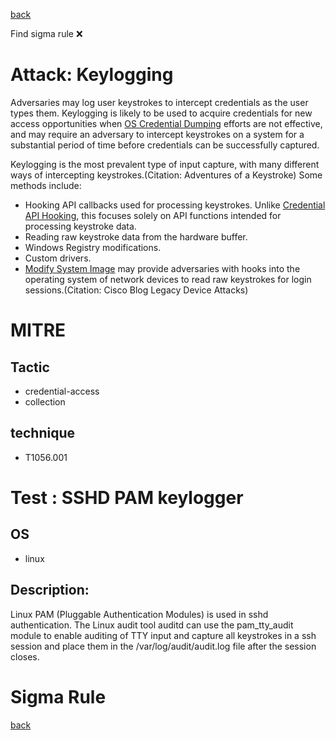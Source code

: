 
[back](../index.md)

Find sigma rule :x: 

# Attack: Keylogging 

Adversaries may log user keystrokes to intercept credentials as the user types them. Keylogging is likely to be used to acquire credentials for new access opportunities when [OS Credential Dumping](https://attack.mitre.org/techniques/T1003) efforts are not effective, and may require an adversary to intercept keystrokes on a system for a substantial period of time before credentials can be successfully captured.

Keylogging is the most prevalent type of input capture, with many different ways of intercepting keystrokes.(Citation: Adventures of a Keystroke) Some methods include:

* Hooking API callbacks used for processing keystrokes. Unlike [Credential API Hooking](https://attack.mitre.org/techniques/T1056/004), this focuses solely on API functions intended for processing keystroke data.
* Reading raw keystroke data from the hardware buffer.
* Windows Registry modifications.
* Custom drivers.
* [Modify System Image](https://attack.mitre.org/techniques/T1601) may provide adversaries with hooks into the operating system of network devices to read raw keystrokes for login sessions.(Citation: Cisco Blog Legacy Device Attacks) 

# MITRE
## Tactic
  - credential-access
  - collection


## technique
  - T1056.001


# Test : SSHD PAM keylogger
## OS
  - linux


## Description:
Linux PAM (Pluggable Authentication Modules) is used in sshd authentication. The Linux audit tool auditd can use the pam_tty_audit module to enable auditing of TTY input and capture all keystrokes in a ssh session and place them in the /var/log/audit/audit.log file after the session closes.


# Sigma Rule


[back](../index.md)
